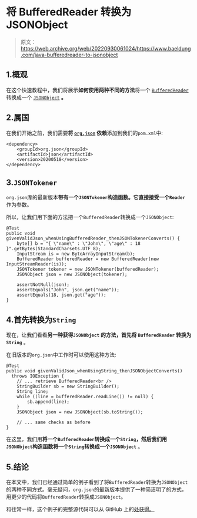 # 将 BufferedReader 转换为 JSONObject

> 原文：<https://web.archive.org/web/20220930061024/https://www.baeldung.com/java-bufferedreader-to-jsonobject>

## 1.概观

在这个快速教程中，我们将展示**如何使用两种不同的方法**将一个 [`BufferedReader`](/web/20220630134032/https://www.baeldung.com/java-buffered-reader) 转换成一个 [`JSONObject`](/web/20220630134032/https://www.baeldung.com/java-org-json#jsonobject) **。**

## 2.属国

在我们开始之前，我们需要**将 [`org.json`](https://web.archive.org/web/20220630134032/https://search.maven.org/search?q=g:org.json%20AND%20a:json&core=gav) 依赖**添加到我们的`pom.xml`中:

```
<dependency>
    <groupId>org.json</groupId>
    <artifactId>json</artifactId>
    <version>20200518</version>
</dependency>
```

## 3.`JSONTokener`

`org.json`库的最新版本**带有一个`JSONTokener`构造函数。它直接接受一个`Reader`** 作为参数。

所以，让我们用下面的方法把一个`BufferedReader`转换成一个`JSONObject`:

```
@Test
public void givenValidJson_whenUsingBufferedReader_thenJSONTokenerConverts() {
    byte[] b = "{ \"name\" : \"John\", \"age\" : 18 }".getBytes(StandardCharsets.UTF_8);
    InputStream is = new ByteArrayInputStream(b);
    BufferedReader bufferedReader = new BufferedReader(new InputStreamReader(is));
    JSONTokener tokener = new JSONTokener(bufferedReader);
    JSONObject json = new JSONObject(tokener);

    assertNotNull(json);
    assertEquals("John", json.get("name"));
    assertEquals(18, json.get("age"));
} 
```

## 4.首先转换为`String`

现在，让我们看看**另一种获得`JSONObject` 的方法，首先将 `BufferedReader` 转换为 `String`** 。

在旧版本的`org.json`中工作时可以使用这种方法:

```
@Test
public void givenValidJson_whenUsingString_thenJSONObjectConverts()
  throws IOException {
    // ... retrieve BufferedReader<br />
    StringBuilder sb = new StringBuilder();
    String line;
    while ((line = bufferedReader.readLine()) != null) {
        sb.append(line);
    }
    JSONObject json = new JSONObject(sb.toString());

    // ... same checks as before
} 
```

在这里，我们用**将一个`BufferedReader`转换成一个`String`，然后我们用`JSONObject`构造函数将一个`String`转换成一个`JSONObject`** 。

## 5.结论

在本文中，我们已经通过简单的例子看到了将`BufferedReader`转换为`JSONObject`的两种不同方式。毫无疑问，`org.json`的最新版本提供了一种简洁明了的方式，用更少的代码将`BufferedReader`转换成`JSONObject`。

和往常一样，这个例子的完整源代码可以从 GitHub 上的[处获得。](https://web.archive.org/web/20220630134032/https://github.com/eugenp/tutorials/tree/master/core-java-modules/core-java-io-conversions-2)